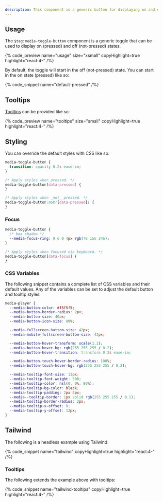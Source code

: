 ```yaml
---
description: This component is a generic button for displaying on and off states.
---
```


## Usage

The `$tag:media-toggle-button` component is a generic toggle that can be used to display
on (pressed) and off (not-pressed) states.

{% code_preview name="usage" size="xsmall" copyHighlight=true highlight="react:4-" /%}

By default, the toggle will start in the off (not-pressed) state. You can start in the on state
(pressed) like so:

{% code_snippet name="default-pressed" /%}

## Tooltips

[Tooltips](https://developer.mozilla.org/en-US/docs/Web/Accessibility/ARIA/Roles/tooltip_role) can
be provided like so:

{% code_preview name="tooltips" size="small" copyHighlight=true highlight="react:4-" /%}

## Styling

You can override the default styles with CSS like so:

```css {% copy=true %}
media-toggle-button {
  transition: opacity 0.2s ease-in;
}

/* Apply styles when pressed. */
media-toggle-button[data-pressed] {
}

/* Apply styles when _not_ pressed. */
media-toggle-button:not([data-pressed]) {
}
```

### Focus

```css {% copy=true %}
media-toggle-button {
  /* box shadow */
  --media-focus-ring: 0 0 0 4px rgb(78 156 246);
}

/* Apply styles when focused via keyboard. */
media-toggle-button[data-focus] {
}
```

### CSS Variables

The following snippet contains a complete list of CSS variables and their default values. Any
of the variables can be set to adjust the default button and tooltip styles:

```css {% copy=true %}
media-player {
  --media-button-color: #f5f5f5;
  --media-button-border-radius: 2px;
  --media-button-size: 40px;
  --media-button-icon-size: 80%;

  --media-fullscreen-button-size: 42px;
  --media-mobile-fullscreen-button-size: 42px;

  --media-button-hover-transform: scale(1.1);
  --media-button-hover-bg: rgb(255 255 255 / 0.2);
  --media-button-hover-transition: transform 0.2s ease-in;

  --media-button-touch-hover-border-radius: 100%;
  --media-button-touch-hover-bg: rgb(255 255 255 / 0.2);

  --media-tooltip-font-size: 13px;
  --media-tooltip-font-weight: 500;
  --media-tooltip-color: hsl(0, 0%, 80%);
  --media-tooltip-bg-color: black;
  --media-tooltip-padding: 2px 8px;
  --media--tooltip-border: 1px solid rgb(255 255 255 / 0.1);
  --media-tooltip-border-radius: 2px;
  --media-tooltip-x-offset: 0;
  --media-tooltip-y-offset: 12px;
}
```

## Tailwind

The following is a headless example using Tailwind:

{% code_snippet name="tailwind" copyHighlight=true highlight="react:4-" /%}

### Tooltips

The following extends the example above with tooltips:

{% code_snippet name="tailwind-tooltips" copyHighlight=true highlight="react:4-" /%}

